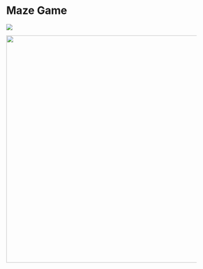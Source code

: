 <h1>Maze Game</h1>
<p><img src="https://github.com/Tavi03/Proiecte_personale/assets/147004711/e7789859-4a61-4a00-9d13-a20c8cccb3a9"></p>
<img src="https://github.com/Tavi03/Proiecte_personale/assets/147004711/fe8c277d-6f25-43fa-a573-df5fdfe9cffc" width="600">
